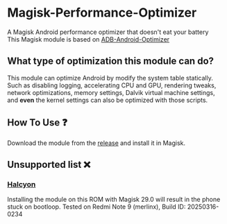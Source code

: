 # Magisk-Performance-Optimizer
A Magisk Android performance optimizer that doesn't eat your battery\
This Magisk module is based on [ADB-Android-Optimizer](https://github.com/SchneeSchmitt/ADB-Android-Optimizer)

## What type of optimization this module can do?
This module can optimize Android by modify the system table statically. Such as disabling logging, accelerating CPU and GPU, rendering tweaks, network optimizations, memory settings, Dalvik virtual machine settings, and **even** the kernel settings can also be optimized with those scripts. 

## How To Use ❓
Download the module from the [release](https://github.com/SchneeSchmitt/Magisk-Performance-Optimizer/releases/tag/Release) and install it in Magisk.

## Unsupported list ❌
### [Halcyon](https://hlcyn.co/)
Installing the module on this ROM with Magisk 29.0 will result in the phone stuck on bootloop. Tested on Redmi Note 9 (merlinx), Build ID: 20250316-0234
